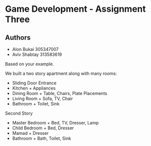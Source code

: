 # Game Development - Assignment Three

## Authors

- Alon Bukai 305347007
- Aviv Shabtay 313583619

Based on your example.

We built a two story apartment along with many rooms:

- Sliding Door Entrance
- Kitchen + Appliances
- Dining Room + Table, Chairs, Plate Placements
- Living Room + Sofa, TV, Chair
- Bathroom + Toilet, Sink

Second Story

- Master Bedroom + Bed, TV, Dresser, Lamp
- Child Bedroom + Bed, Dresser
- Mamad + Dresser
- Bathroom + Bath, Toilet, Sink
